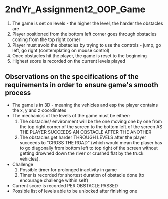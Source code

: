 # 2ndYr_Assignment2_OOP_Game

1. The game is set on levels - the higher the level, the harder the obstacles are
2. Player positioned from the bottom left corner goes through obstacles coming from the top right corner
3. Player must avoid the obstacles by trying to use the controls - jump, go left, go right (contemplating on mouse control)
4. Once obstacles hit the player, the game is reset to the beginning
5. Highest score is recorded on the current levels played


## Observations on the specifications of the requirements in order to ensure game's smooth process
* The game is in 3D - meaning the vehicles and esp the player contains the x, y and z coordinates
* The mechanics of the levels of the game must be either:
  1. The obstacles/ environment will be the one moving one by one from the top right corner of the screen to the bottom left of the screen AS THE PLAYER SUCCEEDS AN OBSTACLE AFTER THE ANOTHER
  2. The obstacles get harder THROUGH LEVELS after the player succeeds to "CROSS THE ROAD" (which would mean the player has to go diagonally from bottom left to top right of the screen without getting drowned down the river or crushed flat by the truck vehicles).
* Challenge
  1. Possible timer for prolonged inactivity in game
  2. Timer is recorded for shortest duration of obstacle done (to encourage challenge within self)
* Current score is recorded PER OBSTACLE PASSED
* Possible list of levels able to be unlocked after finishing one
